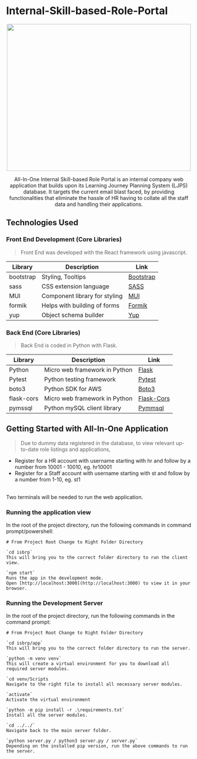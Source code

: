 # Internal-Skill-based-Role-Portal

<p align="center">
<img src="https://github.com/SPM-G2-T8-Banana-Cake/Internal-Skill-based-Role-Portal/assets/47893187/3617f77f-2555-4e9d-a724-774fbb1f176e" data-canonical-src="https://github.com/SPM-G2-T8-Banana-Cake/Internal-Skill-based-Role-Portal/assets/47893187/3617f77f-2555-4e9d-a724-774fbb1f176e" width="500" height="400" />
</p>
<p align="center">
All-In-One Internal Skill-based Role Portal is an internal company web application that builds upon its Learning Journey Planning System (LJPS) database. It targets the current email blast faced, by providing functionalities that eliminate the hassle of HR having to collate all the staff data and handling their applications.
</p>




## Technologies Used
### Front End Development (Core Libraries)

> Front End was developed with the React framework using javascript.

| Library   | Description                           | Link                                                         |
| --------- | ------------------------------------- | --------------------------------------                       |
| bootstrap | Styling, Tooltips                     | [Bootstrap](https://getbootstrap.com/)                       |  
| sass      | CSS extension language                | [SASS](https://sass-lang.com/)                               |
| MUI       | Component library for styling         | [MUI](https://mui.com/)                                      |
| formik    | Helps with building of forms          | [Formik](https://formik.org/docs/api/formik)                 |
| yup       | Object schema builder                 | [Yup](https://www.npmjs.com/package/yup?activeTab=readme)    |

### Back End (Core Libraries)

> Back End is coded in Python with Flask.

| Library | Description                                                | Link                             |
| ------- | ---------------------------------------------------------- | -------------------------------- |
| Python  | Micro web framework in Python                              | [Flask](https://flask.palletsprojects.com/en/3.0.x/) |
| Pytest  | Python testing framework                                   | [Pytest](https://docs.pytest.org/en/7.4.x/) |
| boto3   | Python SDK for AWS                                         | [Boto3](https://boto3.amazonaws.com/v1/documentation/api/latest/index.html) |
| flask-cors    | Micro web framework in Python                        | [Flask-Cors](https://flask-cors.readthedocs.io/en/latest/) |
| pymssql | Python mySQL client library                                | [Pymmsql](https://pypi.org/project/pymysql/) |


## Getting Started with All-In-One Application

> Due to dummy data registered in the database, to view relevant up-to-date role listings and applications, 
- Register for a HR account with username starting with hr and follow by a number from 10001 - 10010, eg. hr10001
- Register for a Staff account with username starting with st and follow by a number from 1-10, eg. st1

<br/>
Two terminals will be needed to run the web application.

### Running the application view
In the root of the project directory, run the following commands in command prompt/powershell:
```
# From Project Root Change to Right Folder Directory

`cd isbrp`
This will bring you to the correct folder directory to run the client view.

`npm start`
Runs the app in the development mode.
Open [http://localhost:3000](http://localhost:3000) to view it in your browser.

```






### Running the Development Server
In the root of the project directory, run the following commands in the command prompt:
```
# From Project Root Change to Right Folder Directory

`cd isbrp/app`
This will bring you to the correct folder directory to run the server.

`python -m venv venv`
This will create a virtual environment for you to download all required server modules.

`cd venv/Scripts
Navigate to the right file to install all necessary server modules.

`activate`
Activate the virtual environment

`python -m pip install -r .\requirements.txt`
Install all the server modules.

`cd ../../`
Navigate back to the main server folder.

`python server.py / python3 server.py / server.py`
Depending on the installed pip version, run the above commands to run the server.

```

